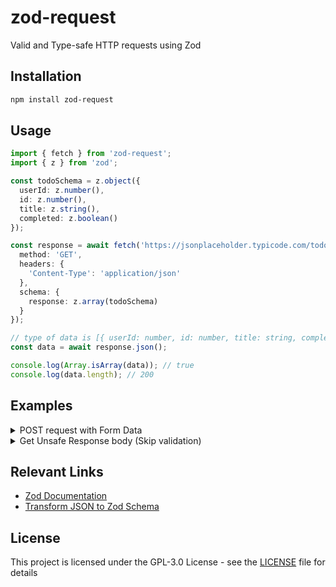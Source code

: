 # zod-request

Valid and Type-safe HTTP requests using Zod

## Installation

```bash
npm install zod-request
```

## Usage

```typescript
import { fetch } from 'zod-request';
import { z } from 'zod';

const todoSchema = z.object({
  userId: z.number(),
  id: z.number(),
  title: z.string(),
  completed: z.boolean()
});

const response = await fetch('https://jsonplaceholder.typicode.com/todos', {
  method: 'GET',
  headers: {
    'Content-Type': 'application/json'
  },
  schema: {
    response: z.array(todoSchema)
  }
});

// type of data is [{ userId: number, id: number, title: string, completed: boolean }, ...]
const data = await response.json();

console.log(Array.isArray(data)); // true
console.log(data.length); // 200
```

## Examples

<details>
  <summary>POST request with Form Data</summary>

```typescript
import { fetch } from 'zod-request';
import { z } from 'zod';

const schema = {
  body: z.object({
    name: z.string(),
    age: z.number()
  }),
  response: z.object({
    form: z.record(z.any())
  })
};

const response = await fetch('https://httpbin.org/post', {
  method: 'POST',
  headers: {
    'Content-Type': 'multipart/form-data'
  },
  form: {
    name: 'John',
    age: 20
  },
  schema: schema
});

const data = await response.json();
console.log(data); // { form: { name: 'John', age: '20' } }
```

</details>

<details>
  <summary>Get Unsafe Response body (Skip validation)</summary>

```typescript
const response = await fetch('https://jsonplaceholder.typicode.com/todos', {
  method: 'GET',
  headers: {
    'Content-Type': 'application/json'
  }
});

const data = await response.unsafeJson();

console.log(Array.isArray(data)); // true
console.log(data.length); // 200
```

</details>

## Relevant Links

- [Zod Documentation](https://zod.dev/)
- [Transform JSON to Zod Schema](https://transform.tools/json-to-zod)

## License

This project is licensed under the GPL-3.0 License - see the [LICENSE](LICENSE) file for details
